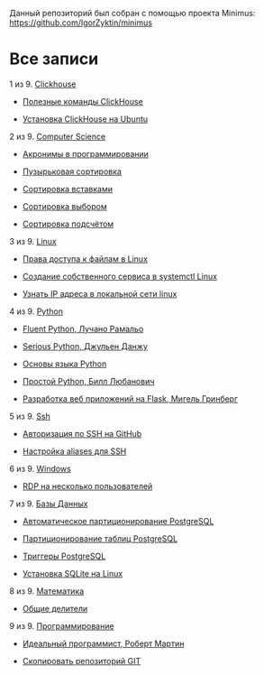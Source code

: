 Данный репозиторий был собран с помощью проекта Minimus: https://github.com/IgorZyktin/minimus
# Все записи

1 из 9. [Clickhouse](./content/meta_clickhouse.md)

* [Полезные команды ClickHouse](./content/2020-07-12_clickhouse_snippets.md)

* [Установка ClickHouse на Ubuntu](./content/2020-07-12_clickhouse_install_ubuntu.md)


2 из 9. [Computer Science](./content/meta_computer_science.md)

* [Акронимы в программировании](./content/2020-12-17_acronims_in_programming.md)

* [Пузырьковая сортировка](./content/2020-12-20_computer_science_bubble_sort.md)

* [Сортировка вставками](./content/2020-12-20_computer_science_insertion_sort.md)

* [Сортировка выбором](./content/2020-12-20_computer_science_selection_sort.md)

* [Сортировка подсчётом](./content/2020-12-20_computer_science_counting_sort.md)


3 из 9. [Linux](./content/meta_linux.md)

* [Права доступа к файлам в Linux](./content/2020-11-28_file_access_rights_linux.md)

* [Создание собственного сервиса в systemctl Linux](./content/2020-11-28_custom_service.md)

* [Узнать IP адреса в локальной сети linux](./content/2020-11-28_get_local_ip_linux.md)


4 из 9. [Python](./content/meta_python.md)

* [Fluent Python, Лучано Рамальо](./content/2020-07-12_fluent_python.md)

* [Serious Python, Джульен Данжу](./content/2020-07-12_serious_python.md)

* [Основы языка Python](./content/2020-07-20_programming_basic_python.md)

* [Простой Python, Билл Любанович](./content/2020-07-12_introducing_python.md)

* [Разработка веб приложений на Flask, Мигель Гринберг](./content/2020-07-12_web_prilozhenia_flask.md)


5 из 9. [Ssh](./content/meta_ssh.md)

* [Авторизация по SSH на GitHub](./content/2020-07-17_git_ssh.md)

* [Настройка aliases для SSH](./content/2020-12-28_ssh_aliases.md)


6 из 9. [Windows](./content/meta_windows.md)

* [RDP на несколько пользователей](./content/2020-07-17_windows_multiuser_rdp.md)


7 из 9. [Базы Данных](./content/meta_bazy_dannyh.md)

* [Автоматическое партиционирование PostgreSQL](./content/2020-07-17_psql_autopart.md)

* [Партиционирование таблиц PostgreSQL](./content/2020-07-17_psql_partitioning.md)

* [Триггеры PostgreSQL](./content/2020-07-17_psql_triggers.md)

* [Установка SQLite на Linux](./content/2020-09-02_linux_sqlite.md)


8 из 9. [Математика](./content/meta_matematika.md)

* [Общие делители](./content/2020-07-14_math_common_divisors.md)


9 из 9. [Программирование](./content/meta_programmirovanie.md)

* [Идеальный программист, Роберт Мартин](./content/2020-07-17_idealniy_programmist_martin.md)

* [Скопировать репозиторий GIT](./content/2020-07-17_git_repo_copy.md)


